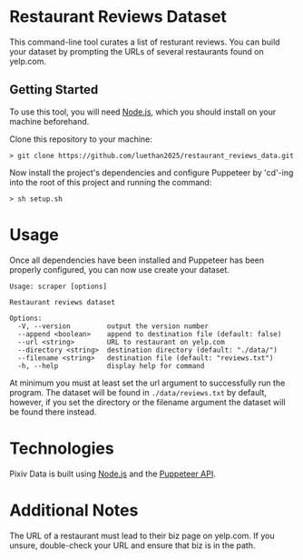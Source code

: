 # Restaurant Reviews Dataset
This command-line tool curates a list of resturant reviews. You can build your dataset by prompting the URLs of several restaurants found on yelp.com.

## Getting Started
To use this tool, you will need [Node.js](https://nodejs.org/en), which you should install on your machine beforehand. <br>

Clone this repository to your machine:
```shell
> git clone https://github.com/luethan2025/restaurant_reviews_data.git
```
Now install the project's dependencies and configure Puppeteer by 'cd'-ing into the root of this project and running the command:
```shell
> sh setup.sh
```

# Usage
Once all dependencies have been installed and Puppeteer has been properly configured, you can now use create your dataset.
```
Usage: scraper [options]

Restaurant reviews dataset

Options:
  -V, --version         output the version number
  --append <boolean>    append to destination file (default: false)
  --url <string>        URL to restaurant on yelp.com
  --directory <string>  destination directory (default: "./data/")
  --filename <string>   destination file (default: "reviews.txt")
  -h, --help            display help for command
```
At minimum you must at least set the url argument to successfully run the program. The dataset will be found in `./data/reviews.txt` by default, however, if you set the directory or the filename argument the dataset will be found there instead.

# Technologies
Pixiv Data is built using [Node.js](https://nodejs.org/en) and the [Puppeteer API](https://github.com/puppeteer/puppeteer).

# Additional Notes
The URL of a restaurant must lead to their biz page on yelp.com. If you unsure, double-check your URL and ensure that biz is in the path.
